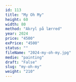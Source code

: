 ```yaml
---
id: 113
title: "My Oh My"
height: 60
width: 80
method: "Akryl på lærred"
year: 2024
price: "4500"
exPrice: "4500"
status: ""
fileName: "2024-my-oh-my.jpg"
medie: "painting"
draft: "False"
slug: "my-oh-my"
weight: "210"
---
```

